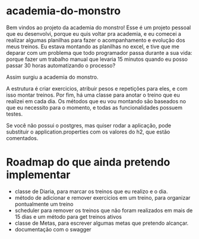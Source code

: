 # academia-do-monstro

Bem vindos ao projeto da academia do monstro! 
Esse é um projeto pessoal que eu desenvolvi, porque eu quis voltar pra academia, e eu comecei a realizar algumas planilhas para fazer o acompanhamento e evolução dos meus treinos. Eu estava montando as planilhas no excel, e tive que me deparar com um problema que todo programador passa durante a sua vida: porque fazer um trabalho manual que levaria 15 minutos quando eu posso passar 30 horas automatizando o processo?

Assim surgiu a academia do monstro.

A estrutura é criar exercicios, atribuir pesos e repetições para eles, e com isso montar treinos. Por fim, há uma classe para anotar o treino que eu realizei em cada dia.
Os métodos que eu vou montando são baseados no que eu necessito para o momento, e todas as funcionalidades possuem testes.

Se você não possui o postgres, mas quiser rodar a aplicação, pode substituir o application.properties com os valores do h2, que estão comentados.

# Roadmap do que ainda pretendo implementar

  * classe de Diaria, para marcar os treinos que eu realizo e o dia.
  * método de adicionar e remover exercicios em um treino, para organizar pontualmente um treino
  * scheduler para remover os treinos que não foram realizados em mais de 15 dias e um método para get treinos ativos
  * classe de Metas, para escrever algumas metas que pretendo alcançar.
  * documentação com o swagger
